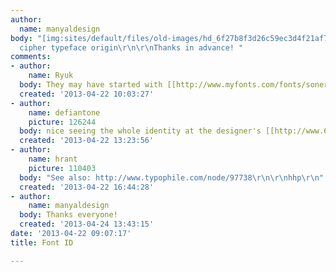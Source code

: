 ```yaml
---
author:
  name: manyaldesign
body: "[img:sites/default/files/old-images/hd_6f27b8f3d26c59ec3d4f21af7f369430_6125.jpg]\r\nID
  cipher typeface origin\r\n\r\nThanks in advance! "
comments:
- author:
    name: Ryuk
  body: They may have started with [[http://www.myfonts.com/fonts/soneri/concord|Concord]].
  created: '2013-04-22 10:03:27'
- author:
    name: defiantone
    picture: 126244
  body: nice seeing the whole identity at the designer's [[http://www.622agency.com/120017/1168068/work/cipher|page]]
  created: '2013-04-22 13:23:56'
- author:
    name: hrant
    picture: 110403
  body: "See also: http://www.typophile.com/node/97738\r\n\r\nhhp\r\n"
  created: '2013-04-22 16:44:28'
- author:
    name: manyaldesign
  body: Thanks everyone!
  created: '2013-04-24 13:43:15'
date: '2013-04-22 09:07:17'
title: Font ID

---
```

